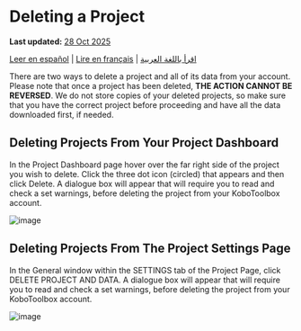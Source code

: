 # Deleting a Project
**Last updated:** <a href="https://github.com/kobotoolbox/docs/blob/01270a828ec846731411368326ba58114adda98e/source/delete_project.md" class="reference">28 Oct 2025</a>

<a href="es/delete_project.html">Leer en español</a> | <a href="fr/delete_project.html">Lire en français</a> | <a href="ar/delete_project.html">اقرأ باللغة العربية</a>

There are two ways to delete a project and all of its data from your account.
Please note that once a project has been deleted, **THE ACTION CANNOT BE
REVERSED**. We do not store copies of your deleted projects, so make sure that
you have the correct project before proceeding and have all the data downloaded
first, if needed.

## Deleting Projects From Your Project Dashboard

In the Project Dashboard page hover over the far right side of the project you
wish to delete. Click the three dot icon (circled) that appears and then click
Delete. A dialogue box will appear that will require you to read and check a set
warnings, before deleting the project from your KoboToolbox account.

![image](/images/delete_project/dashboard.jpg)

## Deleting Projects From The Project Settings Page

In the General window within the SETTINGS tab of the Project Page, click DELETE
PROJECT AND DATA. A dialogue box will appear that will require you to read and
check a set warnings, before deleting the project from your KoboToolbox account.

![image](/images/delete_project/settings.jpg)
